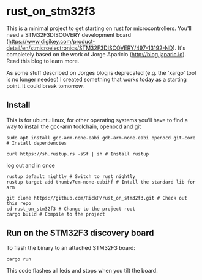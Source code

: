 # rust_on_stm32f3

This is a minimal project to get starting on rust for microcontrollers. You'll need a STM32F3DISCOVERY development board (https://www.digikey.com/product-detail/en/stmicroelectronics/STM32F3DISCOVERY/497-13192-ND). It's completely based on the work of Jorge Aparicio (http://blog.japaric.io). Read this blog to learn more.

As some stuff described on Jorges blog is deprecated (e.g. the 'xargo' tool is no longer needed) I created something that works today as a starting point. It could break tomorrow.

## Install

This is for ubuntu linux, for other operating systems you'll have to find a way to install the gcc-arm toolchain, openocd and git

    sudo apt install gcc-arm-none-eabi gdb-arm-none-eabi openocd git-core # Install dependencies

    curl https://sh.rustup.rs -sSf | sh # Install rustup

 log out and in once

    rustup default nightly # Switch to rust nightly
    rustup target add thumbv7em-none-eabihf # Intall the standard lib for arm

    git clone https://github.com/RickP/rust_on_stm32f3.git # Check out this repo
    cd rust_on_stm32f3 # Change to the project root
    cargo build # Compile to the project

## Run on the STM32F3 discovery board

To flash the binary to an attached STM32F3 board:

    cargo run

This code flashes all leds and stops when you tilt the board.
